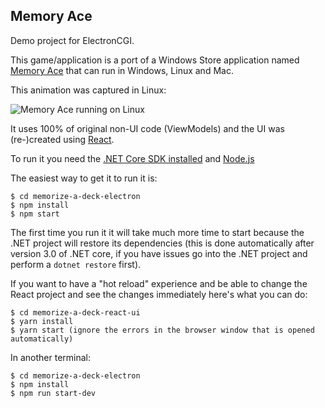 ## Memory Ace

Demo project for ElectronCGI.

This game/application is a port of a Windows Store application named [Memory Ace](https://www.microsoft.com/en-us/p/memory-ace/9wzdncrddbtd?activetab=pivot:overviewtab) that can run in Windows, Linux and Mac.

This animation was captured in Linux:

![Memory Ace running on Linux](memory-ace-ubuntu.gif)

It uses 100% of original non-UI code (ViewModels) and the UI was (re-)created using [React](https://reactjs.org/).

To run it you need the [.NET Core SDK installed](https://dotnet.microsoft.com/) and [Node.js](https://nodejs.org/)

The easiest way to get it to run it is:

    $ cd memorize-a-deck-electron
    $ npm install
    $ npm start

The first time you run it it will take much more time to start because the .NET project will restore its dependencies (this is done automatically after version 3.0 of .NET core, if you have issues go into the .NET project and perform a `dotnet restore` first).

If you want to have a "hot reload" experience and be able to change the React project and see the changes immediately here's what you can do:

    $ cd memorize-a-deck-react-ui
    $ yarn install
    $ yarn start (ignore the errors in the browser window that is opened automatically)

In another terminal:

    $ cd memorize-a-deck-electron
    $ npm install
    $ npm run start-dev

